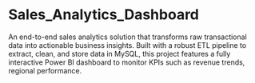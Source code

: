 # Sales_Analytics_Dashboard
An end-to-end sales analytics solution that transforms raw transactional data into actionable business insights. Built with a robust ETL pipeline to extract, clean, and store data in MySQL, this project features a fully interactive Power BI dashboard to monitor KPIs such as revenue trends, regional performance.

